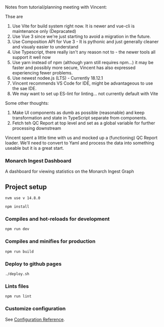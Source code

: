 Notes from tutorial/planning meeting with Vincent:

Thse are 
1. Use Vite for build system right now. It is newer and vue-cli is maintenance only (Depracated)
2. Use Vue 3 since we're just starting to avoid a migration in the future.
3. Use Composition API for Vue 3 - It is pythonic and just generally cleaner and visualy easier to understand
4. Use Typescript, there really isn't any reason not to - the newer tools all support it well now
5. Use yarn instead of npm (although yarn still requires npm...) it may be faster and possibly more secure, Vincent has also expressed experiencing fewer problems.
6. Use newest nodee.js (LTS) - Currently 18.12.1
7. Vincent recommends VS Code for IDE, might be advantageous to use the sae IDE.
8. We may want to set up ES-lint for linting... not currently default with Vite


Some other thoughts:
1. Make UI components as dumb as possible (reasonable) and keep transformation and state in TypeScript separate from components.
2. Fetch teh QC Report at top level and set as a global variable for further processing downstream

Vincent spent a little time with us and mocked up a (functioning) QC Report loader. We'll need to convert to Yaml and process the data into something useable but it is a great start.


### Monarch Ingest Dashboard

A dashboard for viewing statistics on the Monarch Ingest Graph

## Project setup

```
nvm use v 14.8.0
```

```
npm install
```

### Compiles and hot-reloads for development
```
npm run dev
```

### Compiles and minifies for production
```
npm run build
```

### Deploy to github pages
```
./deploy.sh
```

### Lints files
```
npm run lint
```

### Customize configuration
See [Configuration Reference](https://cli.vuejs.org/config/).
